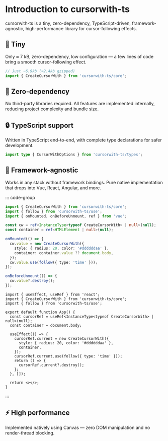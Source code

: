 # Introduction to cursorwith-ts

cursorwith-ts is a tiny, zero-dependency, TypeScript-driven, framework-agnostic, high-performance library for cursor-following effects.

## 🎈 Tiny

Only ≈ 7 kB, zero-dependency, low configuration — a few lines of code bring a smooth cursor-following effect.

```ts
// Just ~6.9kb (≈2.4kb gzipped)
import { CreateCursorWith } from 'cursorwith-ts/core';
```

## 🚀 Zero-dependency

No third-party libraries required. All features are implemented internally, reducing project complexity and bundle size.

## 🔒 TypeScript support

Written in TypeScript end-to-end, with complete type declarations for safer development.

```ts
import type { CursorWithOptions } from 'cursorwith-ts/types';
```

## 🍭 Framework-agnostic

Works in any stack without framework bindings. Pure native implementation that drops into Vue, React, Angular, and more.

::: code-group
```ts [Vue]
import { CreateCursorWith } from 'cursorwith-ts/core';
import { follow } from 'cursorwith-ts/use';
import { onMounted, onBeforeUnmount, ref } from 'vue';

const cw = ref<InstanceType<typeof CreateCursorWith> | null>(null);
const container = ref<HTMLElement | null>(null);

onMounted(() => {
  cw.value = new CreateCursorWith({
    style: { radius: 20, color: '#ddddddaa' },
    container: container.value ?? document.body,
  });
  cw.value.use(follow({ type: 'time' }));
});

onBeforeUnmount(() => {
  cw.value?.destroy();
});
```
```tsx [React]
import { useEffect, useRef } from 'react';
import { CreateCursorWith } from 'cursorwith-ts/core';
import { follow } from 'cursorwith-ts/use';

export default function App() {
  const cursorRef = useRef<InstanceType<typeof CreateCursorWith> | null>(null);
  const container = document.body;

  useEffect(() => {
    cursorRef.current = new CreateCursorWith({
      style: { radius: 20, color: '#ddddddaa' },
      container,
    });
    cursorRef.current.use(follow({ type: 'time' }));
    return () => {
      cursorRef.current?.destroy();
    };
  }, []);

  return <></>;
}
```
:::

## ⚡️ High performance

Implemented natively using Canvas — zero DOM manipulation and no render-thread blocking.